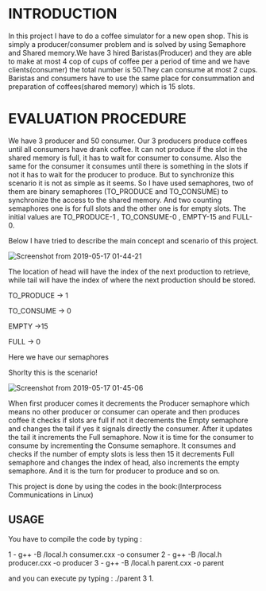 # INTRODUCTION
In this project I have to do a coffee simulator for a new open shop. This is simply a producer/consumer problem and is solved by using Semaphore and Shared memory.We have 3 hired Baristas(Producer) and they are able to make at most 4 cop of cups of coffee per a period of time and we have clients(consumer) the total number is 50.They can consume at most 2 cups. Baristas and consumers have to use the same place for consummation and preparation of coffees(shared memory) which is 15 slots.

# EVALUATION PROCEDURE

We have 3 producer and 50 consumer. Our 3 producers produce coffees until all consumers have drank coffee. It can not produce if the slot in the shared memory is full, it has to wait for consumer to consume. Also the same for the consumer it consumes until there is something in the slots if not it has to wait for the producer to produce. But to synchronize this scenario it is not as simple as it seems. So I have used semaphores, two of them are binary semaphores (TO_PRODUCE and TO_CONSUME) to synchronize the access to the shared memory. And two counting semaphores one is for full slots and the other one is for empty slots. The initial values are TO_PRODUCE-1 , TO_CONSUME-0 , EMPTY-15 and FULL-0. 

Below I have tried to describe the main concept and scenario of this project.

![Screenshot from 2019-05-17 01-44-21](https://user-images.githubusercontent.com/26312757/57891899-c1bd5c80-7845-11e9-82e5-a4fea9c382b6.png)



The location of head will have the index of the next production to retrieve, while tail will have the index of where the next production should be stored.

TO_PRODUCE → 1

TO_CONSUME → 0

EMPTY      →15

FULL       → 0


Here we have our semaphores


Shorlty this is the scenario!

![Screenshot from 2019-05-17 01-45-06](https://user-images.githubusercontent.com/26312757/57891942-def22b00-7845-11e9-9217-8bd63548f487.png)



When first producer comes it decrements the Producer semaphore which means no other producer or consumer can operate and then produces coffee it checks if slots are full if not it decrements the Empty semaphore and changes the tail if yes it signals directly the consumer. After it updates the tail it increments the Full semaphore. Now it is time for the consumer to consume by incrementing the Consume semaphore. It consumes and checks if the number of empty slots is less then 15 it decrements Full semaphore and changes the index of head, also increments the empty semaphore. And it is the turn for producer to produce and so on.





This project is done by using the codes in the book:(Interprocess Communications in
Linux)


## USAGE
You have to compile the code by typing :

1 - g++ -B /local.h consumer.cxx -o consumer
2 - g++ -B /local.h producer.cxx -o producer
3 - g++ -B /local.h parent.cxx -o parent

and you can execute py typing :
./parent 3 1.






